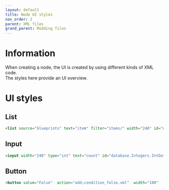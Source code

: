 ```yaml
---
layout: default
title: Node UI styles 
nav_order: 2
parent: XML files
grand_parent: Modding files
---
```


# Information
When creating a node, the UI is created by using different kinds of XML code.  
The styles here provide an UI overview. 

# UI styles
## List

```html
<list source="blueprints" text="item" filter="items/" width="240" id="database.Strings.StringData[0].value" value="items/weapons/plasma_item" font_weight="bold" />
```

## Input

```html
<input width="240" type="int" text="count" id="database.Integers.IntData[0].value" value="0" font_weight="bold" />
```

## Button

```html
<button value="False"  action="add;condition_false.xml"  width="100"   target="conditions"/>
```